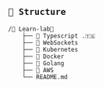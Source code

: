 ## `📂 Structure`

```
/📁 Learn-lab🧪
    ├── 📂 Typescript .🇹🇸
    ├── 📂 WebSockets
    ├── 📂 Kubernetes
    ├── 📂 Docker
    ├── 📂 Golang
    ├── 📂 AWS
    └── README.md
```
